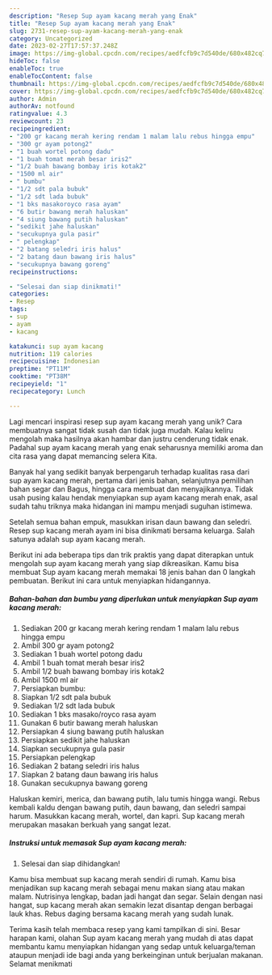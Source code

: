 ```yaml
---
description: "Resep Sup ayam kacang merah yang Enak"
title: "Resep Sup ayam kacang merah yang Enak"
slug: 2731-resep-sup-ayam-kacang-merah-yang-enak
category: Uncategorized
date: 2023-02-27T17:57:37.248Z
image: https://img-global.cpcdn.com/recipes/aedfcfb9c7d540de/680x482cq70/sup-ayam-kacang-merah-foto-resep-utama.jpg
hideToc: false
enableToc: true
enableTocContent: false
thumbnail: https://img-global.cpcdn.com/recipes/aedfcfb9c7d540de/680x482cq70/sup-ayam-kacang-merah-foto-resep-utama.jpg
cover: https://img-global.cpcdn.com/recipes/aedfcfb9c7d540de/680x482cq70/sup-ayam-kacang-merah-foto-resep-utama.jpg
author: Admin
authorAv: notfound
ratingvalue: 4.3
reviewcount: 23
recipeingredient:
- "200 gr kacang merah kering rendam 1 malam lalu rebus hingga empu"
- "300 gr ayam potong2"
- "1 buah wortel potong dadu"
- "1 buah tomat merah besar iris2"
- "1/2 buah bawang bombay iris kotak2"
- "1500 ml air"
- " bumbu"
- "1/2 sdt pala bubuk"
- "1/2 sdt lada bubuk"
- "1 bks masakoroyco rasa ayam"
- "6 butir bawang merah haluskan"
- "4 siung bawang putih haluskan"
- "sedikit jahe haluskan"
- "secukupnya gula pasir"
- " pelengkap"
- "2 batang seledri iris halus"
- "2 batang daun bawang iris halus"
- "secukupnya bawang goreng"
recipeinstructions:

- "Selesai dan siap dinikmati!"
categories:
- Resep
tags:
- sup
- ayam
- kacang

katakunci: sup ayam kacang 
nutrition: 119 calories
recipecuisine: Indonesian
preptime: "PT11M"
cooktime: "PT38M"
recipeyield: "1"
recipecategory: Lunch

---
```





Lagi mencari inspirasi resep sup ayam kacang merah yang unik? Cara membuatnya sangat tidak susah dan tidak juga mudah. Kalau keliru mengolah maka hasilnya akan hambar dan justru cenderung tidak enak. Padahal sup ayam kacang merah yang enak seharusnya memiliki aroma dan cita rasa yang dapat memancing selera Kita.





Banyak hal yang sedikit banyak berpengaruh terhadap kualitas rasa dari sup ayam kacang merah, pertama dari jenis bahan, selanjutnya pemilihan bahan segar dan Bagus, hingga cara membuat dan menyajikannya. Tidak usah pusing kalau hendak menyiapkan sup ayam kacang merah enak,      asal sudah tahu triknya maka hidangan ini mampu menjadi suguhan istimewa.














Setelah semua bahan empuk, masukkan irisan daun bawang dan seledri. Resep sup kacang merah ayam ini bisa dinikmati bersama keluarga. Salah satunya adalah sup ayam kacang merah.






Berikut ini ada beberapa tips dan trik praktis yang dapat diterapkan untuk mengolah sup ayam kacang merah yang siap dikreasikan. Kamu bisa membuat Sup ayam kacang merah memakai 18 jenis bahan dan 0 langkah pembuatan. Berikut ini cara untuk menyiapkan hidangannya.

<!--inarticleads1-->

##### Bahan-bahan dan bumbu yang diperlukan untuk menyiapkan Sup ayam kacang merah:

1. Sediakan 200 gr kacang merah kering rendam 1 malam lalu rebus hingga empu
1. Ambil 300 gr ayam potong2
1. Sediakan 1 buah wortel potong dadu
1. Ambil 1 buah tomat merah besar iris2
1. Ambil 1/2 buah bawang bombay iris kotak2
1. Ambil 1500 ml air
1. Persiapkan  bumbu:
1. Siapkan 1/2 sdt pala bubuk
1. Sediakan 1/2 sdt lada bubuk
1. Sediakan 1 bks masako/royco rasa ayam
1. Gunakan 6 butir bawang merah haluskan
1. Persiapkan 4 siung bawang putih haluskan
1. Persiapkan sedikit jahe haluskan
1. Siapkan secukupnya gula pasir
1. Persiapkan  pelengkap
1. Sediakan 2 batang seledri iris halus
1. Siapkan 2 batang daun bawang iris halus
1. Gunakan secukupnya bawang goreng


Haluskan kemiri, merica, dan bawang putih, lalu tumis hingga wangi. Rebus kembali kaldu dengan bawang putih, daun bawang, dan seledri sampai harum. Masukkan kacang merah, wortel, dan kapri. Sup kacang merah merupakan masakan berkuah yang sangat lezat. 

<!--inarticleads2-->

##### Instruksi untuk memasak Sup ayam kacang merah:


1. Selesai dan siap dihidangkan!

Kamu bisa membuat sup kacang merah sendiri di rumah. Kamu bisa menjadikan sup kacang merah sebagai menu makan siang atau makan malam. Nutrisinya lengkap, badan jadi hangat dan segar. Selain dengan nasi hangat, sup kacang merah akan semakin lezat disantap dengan berbagai lauk khas. Rebus daging bersama kacang merah yang sudah lunak. 

Terima kasih telah membaca resep yang kami tampilkan di sini. Besar harapan kami, olahan Sup ayam kacang merah yang mudah di atas dapat membantu kamu menyiapkan hidangan yang sedap untuk keluarga/teman ataupun menjadi ide bagi anda yang berkeinginan untuk berjualan makanan. Selamat menikmati
